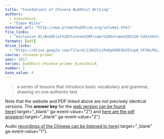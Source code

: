 ```yaml
---
title: "Foundations of Chinese Buddhist Writing"
authors:
  - kieschnick
  - "Simon Wiles"
external_url: "http://www.primerbuddhism.org/volume1.html"
file_links:
  - "exclusive_01/Buddhist%20Chinese%20Primer%20Volume%201%20-%20John%20Kieschnick.pdf"
formats: [pdf]
drive_links:
  - "https://drive.google.com/file/d/1JQX2CxjPeKpXUDF6UCDJup8_VFVHLPAi/view?usp=drivesdk"
course: chinese-primer
year: 2017
series: buddhist-chinese-primer_kieschnick
number: 1
base_value: 4
---
```


> a series of lessons that introduce basic vocabulary and grammar, drawing on one authentic text 

Note that the website and PDF linked above are *not* precisely identical versions. The **answer key** for the [web version can be found here](http://www.primerbuddhism.org/volume1/vol1key.html){:target="_blank" ga-event-value="2"} and [here are the pdf answers](https://drive.google.com/file/d/1_e6MPzbUrlmb0t7J0ZLifSxRiGO0i3xc/view?usp=drivesdk){:target="_blank" ga-event-value="2"}

Audio [recordings of the Chinese can be listened to here](https://drive.google.com/drive/folders/1h-lunlcVOv9siSO1QoM6ivWbjWQMkO1C){:target="_blank" ga-event-value="1"}.
